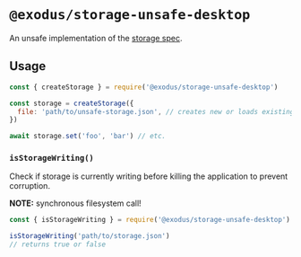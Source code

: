 # `@exodus/storage-unsafe-desktop`

An unsafe implementation of the [storage spec](https://github.com/ExodusMovement/exodus-hydra/blob/master/modules/storage-spec/spec.md).

## Usage

```js
const { createStorage } = require('@exodus/storage-unsafe-desktop')

const storage = createStorage({
  file: 'path/to/unsafe-storage.json', // creates new or loads existing file
})

await storage.set('foo', 'bar') // etc.
```

### `isStorageWriting()`

Check if storage is currently writing before killing the application to prevent corruption.

**NOTE:** synchronous filesystem call!

```js
const { isStorageWriting } = require('@exodus/storage-unsafe-desktop')

isStorageWriting('path/to/storage.json')
// returns true or false
```
